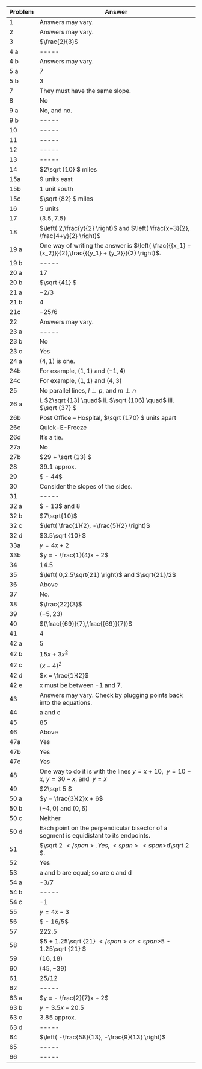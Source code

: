 
|Problem|Answer|
|-------|------|
|1|Answers may vary.|
|2|Answers may vary.|
|3|$\frac{2}{3}$|
|4 a|-----|
|4 b|Answers may vary.|
|5 a|7|
|5 b|3|
|7|They must have the same slope.|
|8|No|
|9 a|No, and no.|
|9 b|-----|
|10|-----|
|11|-----|
|12|-----|
|13|-----|
|14|<span>$2\sqrt {10} $</span> miles|
|15a|9 units east|
|15b|1 unit south|
|15c|<span><span>$\sqrt {82} $</span> </span><span>miles</span>|
|16|5 units|
|17|<span>$\left( {3.5,7.5} \right)$</span>|
|18|$\left( 2,\frac{y}{2} \right)$ and $\left( \frac{x+3}{2}, \frac{4+y}{2} \right)$|
|19 a|<span>One way of writing the answer is</span><span> <span>$\left( \frac{{{x_1} + {x_2}}}{2},\frac{{{y_1} + {y_2}}}{2} \right)$</span>.</span><br>|
|19 b|-----|
|20 a|17|
|20 b|<span>$\sqrt {41} $</span>|
|21 a|$-2/3$|
|21 b|4|
|21c|$-25/6$|
|22|Answers may vary.|
|23 a|-----|
|23 b|No|
|23 c|Yes|
|24 a|<span><span>$\left( {4,1} \right)$</span> is one.</span>|
|24b|For example, $(1,1)$ and $(-1,4)$|
|24c|For example, $(1,1)$ and $(4,3)$|
|25|No parallel lines, $l \perp p$, and $m\perp n$|
|26 a|i. $2\sqrt {13} \quad$ ii. $\sqrt {106} \quad$ iii. $\sqrt {37} $|
|26b|Post Office – Hospital, <span>$\sqrt {170} $</span> units apart|
|26c|Quick-E-Freeze|
|26d|It’s a tie.|
|27a|No|
|27b|<span>$29 + \sqrt {13} $</span>|
|28|39.1 approx.|
|29|<span>$ - 44$</span>|
|30|Consider the slopes of the sides.|
|31|-----|
|32 a|<span>$ - 13$</span> <span>and 8</span>|
|32 b|$7\sqrt{10}$|
|32 c|$\left( \frac{1}{2}, -\frac{5}{2} \right)$|
|32 d|<span>$3.5\sqrt {10} $</span>|
|33a|<span>$y = 4x + 2$</span>|
|33b|<span>$y = - \frac{1}{4}x + 2$</span>|
|34|14.5|
|35|$\left( 0,2.5\sqrt{21} \right)$ and $\sqrt{21}/2$|
|36|Above|
|37|No.|
|38|$\frac{22}{3}$|
|39|<span>$( - 5,23)$</span>|
|40|<span>$(\frac{{69}}{7},\frac{{69}}{7})$</span>|
|41|4|
|42 a|5|
|42 b|<span>$15x + 3{x^2}$</span>|
|42 c|<span>${(x - 4)^2}$</span>|
|42 d|<span>$x = \frac{1}{2}$</span>|
|42 e|<span class="char-style-override-3">x</span> must be between -1 and 7.|
|43|Answers may vary. Check by plugging points back into the equations.|
|44|a and c|
|45|85|
|46|Above|
|47a|Yes|
|47b|Yes|
|47c|Yes|
|48|One way to do it is with the lines $y=x+10$, $\;y=10-x$,$\;y=30-x$, and $\;y=x$|
|49|<span>$2\sqrt 5 $</span>|
|50 a|<span>$y = \frac{3}{2}x + 6$</span>|
|50 b|<span><span>$\left( { - 4,0} \right)$</span> and <span>$\left( {0,6} \right)$</span></span>|
|50 c|Neither|
|50 d|Each point on the perpendicular bisector of a segment is equidistant to its endpoints.|
|51|<span>$\sqrt 2 $</span>. Yes,<span> <span>$d\sqrt 2 $</span></span>.|
|52|Yes|
|53|a and b are equal; so are c and d|
|54 a|-3/7|
|54 b|-----|
|54 c|-1|
|55|<span>$y = 4x - 3$</span>|
|56|<span>$ - 16/5$</span>|
|57|222.5|
|58|<span>$5 + 1.25\sqrt {21} $</span> or <span>$5 - 1.25\sqrt {21} $</span>|
|59|$(16,18)$|
|60|<span>$\left( {45, - 39} \right)$</span>|
|61|$25/12$|
|62|-----|
|63 a|<span>$y = - \frac{2}{7}x + 2$</span>|
|63 b|<span>$y = 3.5x - 20.5$</span>|
|63 c|3.85 approx.|
|63 d|-----|
|64|$\left( -\frac{58}{13}, -\frac{9}{13} \right)$|
|65|-----|
|66|-----|